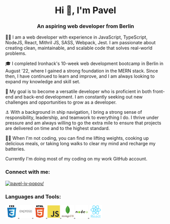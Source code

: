<h1 align="center">Hi 👋, I'm Pavel</h1>
<h3 align="center">An aspiring web developer from Berlin</h3>

👨‍💻 I am a web developer with experience in JavaScript, TypeScript, NodeJS, React, Mithril JS, SASS, Webpack, Jest. I am passionate about creating clean, maintainable, and scalable code that solves real-world problems.

🎓 I completed Ironhack's 10-week web development bootcamp in Berlin in August '22, where I gained a strong foundation in the MERN stack. Since then, I have continued to learn and improve, and I am always looking to expand my knowledge and skill set.

🎯 My goal is to become a versatile developer who is proficient in both front-end and back-end development. I am constantly seeking out new challenges and opportunities to grow as a developer.

⚓ With a background in ship navigation, I bring a strong sense of responsibility, leadership, and teamwork to everything I do. I thrive under pressure and am always willing to go the extra mile to ensure that projects are delivered on time and to the highest standard.

🏋️‍♂️ When I'm not coding, you can find me lifting weights, cooking up delicious meals, or taking long walks to clear my mind and recharge my batteries.

Currently I'm doing most of my coding on my work GitHub account.


<h3 align="left">Connect with me:</h3>
<p align="left">
<a href="https://linkedin.com/in/pavel-iv-popov/" target="blank"><img align="center" src="https://raw.githubusercontent.com/rahuldkjain/github-profile-readme-generator/master/src/images/icons/Social/linked-in-alt.svg" alt="pavel-iv-popov/" height="30" width="40" /></a>
</p>

<h3 align="left">Languages and Tools:</h3>
<p align="left"> <a href="https://www.w3schools.com/css/" target="_blank" rel="noreferrer"> <img src="https://raw.githubusercontent.com/devicons/devicon/master/icons/css3/css3-original-wordmark.svg" alt="css3" width="40" height="40"/> </a> <a href="https://expressjs.com" target="_blank" rel="noreferrer"> <img src="https://raw.githubusercontent.com/devicons/devicon/master/icons/express/express-original-wordmark.svg" alt="express" width="40" height="40"/> </a> <a href="https://www.w3.org/html/" target="_blank" rel="noreferrer"> <img src="https://raw.githubusercontent.com/devicons/devicon/master/icons/html5/html5-original-wordmark.svg" alt="html5" width="40" height="40"/> </a> <a href="https://developer.mozilla.org/en-US/docs/Web/JavaScript" target="_blank" rel="noreferrer"> <img src="https://raw.githubusercontent.com/devicons/devicon/master/icons/javascript/javascript-original.svg" alt="javascript" width="40" height="40"/> </a> <a href="https://www.mongodb.com/" target="_blank" rel="noreferrer"> <img src="https://raw.githubusercontent.com/devicons/devicon/master/icons/mongodb/mongodb-original-wordmark.svg" alt="mongodb" width="40" height="40"/> </a> <a href="https://nodejs.org" target="_blank" rel="noreferrer"> <img src="https://raw.githubusercontent.com/devicons/devicon/master/icons/nodejs/nodejs-original-wordmark.svg" alt="nodejs" width="40" height="40"/> </a> <a href="https://reactjs.org/" target="_blank" rel="noreferrer"> <img src="https://raw.githubusercontent.com/devicons/devicon/master/icons/react/react-original-wordmark.svg" alt="react" width="40" height="40"/> </a> </p>
